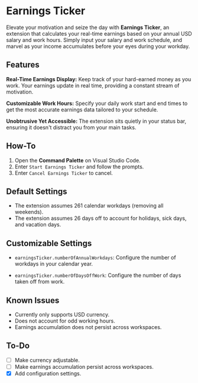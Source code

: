 # Earnings Ticker

Elevate your motivation and seize the day with **Earnings Ticker**, an extension that calculates your real-time earnings based on your annual USD salary and work hours. Simply input your salary and work schedule, and marvel as your income accumulates before your eyes during your workday.

## Features

**Real-Time Earnings Display:** Keep track of your hard-earned money as you work. Your earnings update in real time, providing a constant stream of motivation.

**Customizable Work Hours:** Specify your daily work start and end times to get the most accurate earnings data tailored to your schedule.

**Unobtrusive Yet Accessible:** The extension sits quietly in your status bar, ensuring it doesn't distract you from your main tasks.

## How-To

1. Open the **Command Palette** on Visual Studio Code.
2. Enter `Start Earnings Ticker` and follow the prompts.
3. Enter `Cancel Earnings Ticker` to cancel.

## Default Settings

- The extension assumes 261 calendar workdays (removing all weekends).
- The extension assumes 26 days off to account for holidays, sick days, and vacation days.

## Customizable Settings

- `earningsTicker.numberOfAnnualWorkdays`: Configure the number of workdays in your calendar year.

- `earningsTicker.numberOfDaysOffWork`: Configure the number of days taken off from work.

## Known Issues

- Currently only supports USD currency.
- Does not account for odd working hours.
- Earnings accumulation does not persist across workspaces.

## To-Do

- [ ] Make currency adjustable.
- [ ] Make earnings accumulation persist across workspaces.
- [x] Add configuration settings.
